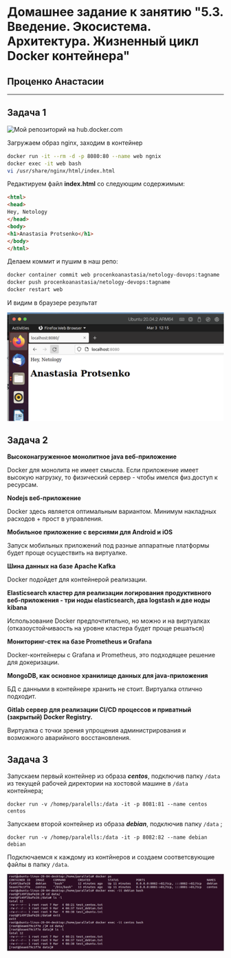 
# Домашнее задание к занятию "5.3. Введение. Экосистема. Архитектура. Жизненный цикл Docker контейнера"

## Проценко Анастасии
---

## Задача 1
  
![Мой репозиторий на hub.docker.com](https://hub.docker.com/repository/docker/procenkoanastasia/netology-devops)

Загружаем образ nginx, заходим в контейнер
```bash
docker run -it --rm -d -p 8080:80 --name web ngnix
docker exec -it web bash
vi /usr/share/nginx/html/index.html
```
Редактируем файл **index.html** со следующим содержимым:  
```html
<html>
<head>
Hey, Netology
</head>
<body>
<h1>Anastasia Protsenko</h1>
</body>
</html>
```
Делаем коммит и пушим в наш репо:
```bash
docker container commit web procenkoanastasia/netology-dovops:tagname
docker push procenkoanastasia/netology-devops:tagname
docker restart web
```
И видим в браузере результат

![img](nginx.png)

## Задача 2

**Высоконагруженное монолитное java веб-приложение**  

Docker для монолита не имеет смысла. Если приложение имеет высокую нагрузку, то физический сервер - чтобы имелся физ.доступ к ресурсам.

**Nodejs веб-приложение**  

Docker здесь является оптимальным вариантом. Минимум накладных расходов + прост в  управления.

**Мобильное приложение c версиями для Android и iOS**  

Запуск мобильных приложений под разные аппаратные платформы будет проще осуществить на виртуалке.

**Шина данных на базе Apache Kafka**  

Docker подойдет для контейнерой реализации.

**Elasticsearch кластер для реализации логирования продуктивного веб-приложения - три ноды elasticsearch, два logstash и две ноды kibana**  

Использование Docker предпочтительно, но можно и на виртуалках (отказоустойчиваость на уровне кластера будет проще решаться)

**Мониторинг-стек на базе Prometheus и Grafana**

Docker-контейнеры с Grafana и Prometheus, это подходящее решение для докеризации.

**MongoDB, как основное хранилище данных для java-приложения**

БД с данными в контейнере хранить не cтоит.
Виртуалка отлично подходит.


**Gitlab сервер для реализации CI/CD процессов и приватный (закрытый) Docker Registry.**

Виртуалка с точки зрения упрощения администрирования и возможного аварийного восстановления. 

## Задача 3

Запускаем первый контейнер из образа ***centos***, подключив папку ```/data``` из текущей рабочей директории на хостовой машине в ```/data``` контейнера;
```
docker run -v /homep/paralells:/data -it -p 8081:81 --name centos centos
```

Запускаем второй контейнер из образа ***debian***, подключив папку ```/data``` ;
```
docker run -v /homep/paralells:/data -it -p 8082:82 --name debian debian
```

Подключаемся к каждому из контйнеров и создаем соответсвующие файлы в папку ```/data```.

![img](docker.png)
